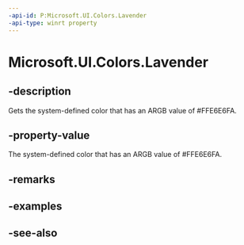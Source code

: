```yaml
---
-api-id: P:Microsoft.UI.Colors.Lavender
-api-type: winrt property
---
```


<!-- Property syntax
public Windows.UI.Color Lavender { get; }
-->

# Microsoft.UI.Colors.Lavender

## -description

Gets the system-defined color that has an ARGB value of #FFE6E6FA.

## -property-value

The system-defined color that has an ARGB value of #FFE6E6FA.

## -remarks

## -examples

## -see-also
